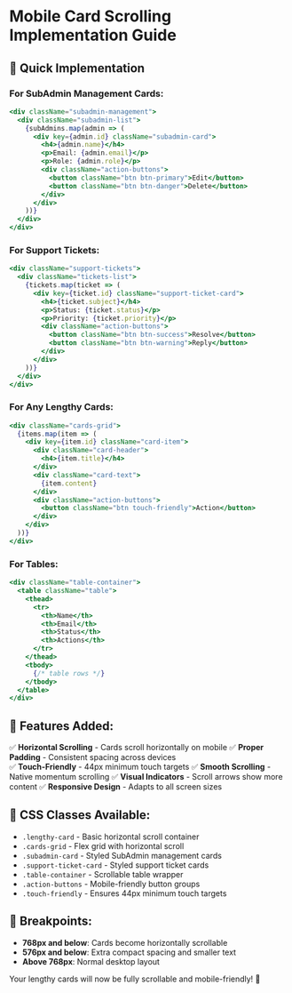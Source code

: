 # Mobile Card Scrolling Implementation Guide

## 🎯 Quick Implementation

### For SubAdmin Management Cards:
```jsx
<div className="subadmin-management">
  <div className="subadmin-list">
    {subAdmins.map(admin => (
      <div key={admin.id} className="subadmin-card">
        <h4>{admin.name}</h4>
        <p>Email: {admin.email}</p>
        <p>Role: {admin.role}</p>
        <div className="action-buttons">
          <button className="btn btn-primary">Edit</button>
          <button className="btn btn-danger">Delete</button>
        </div>
      </div>
    ))}
  </div>
</div>
```

### For Support Tickets:
```jsx
<div className="support-tickets">
  <div className="tickets-list">
    {tickets.map(ticket => (
      <div key={ticket.id} className="support-ticket-card">
        <h4>{ticket.subject}</h4>
        <p>Status: {ticket.status}</p>
        <p>Priority: {ticket.priority}</p>
        <div className="action-buttons">
          <button className="btn btn-success">Resolve</button>
          <button className="btn btn-warning">Reply</button>
        </div>
      </div>
    ))}
  </div>
</div>
```

### For Any Lengthy Cards:
```jsx
<div className="cards-grid">
  {items.map(item => (
    <div key={item.id} className="card-item">
      <div className="card-header">
        <h4>{item.title}</h4>
      </div>
      <div className="card-text">
        {item.content}
      </div>
      <div className="action-buttons">
        <button className="btn touch-friendly">Action</button>
      </div>
    </div>
  ))}
</div>
```

### For Tables:
```jsx
<div className="table-container">
  <table className="table">
    <thead>
      <tr>
        <th>Name</th>
        <th>Email</th>
        <th>Status</th>
        <th>Actions</th>
      </tr>
    </thead>
    <tbody>
      {/* table rows */}
    </tbody>
  </table>
</div>
```

## 📱 Features Added:

✅ **Horizontal Scrolling** - Cards scroll horizontally on mobile
✅ **Proper Padding** - Consistent spacing across devices  
✅ **Touch-Friendly** - 44px minimum touch targets
✅ **Smooth Scrolling** - Native momentum scrolling
✅ **Visual Indicators** - Scroll arrows show more content
✅ **Responsive Design** - Adapts to all screen sizes

## 🎨 CSS Classes Available:

- `.lengthy-card` - Basic horizontal scroll container
- `.cards-grid` - Flex grid with horizontal scroll
- `.subadmin-card` - Styled SubAdmin management cards
- `.support-ticket-card` - Styled support ticket cards
- `.table-container` - Scrollable table wrapper
- `.action-buttons` - Mobile-friendly button groups
- `.touch-friendly` - Ensures 44px minimum touch targets

## 📏 Breakpoints:

- **768px and below**: Cards become horizontally scrollable
- **576px and below**: Extra compact spacing and smaller text
- **Above 768px**: Normal desktop layout

Your lengthy cards will now be fully scrollable and mobile-friendly! 🚀
